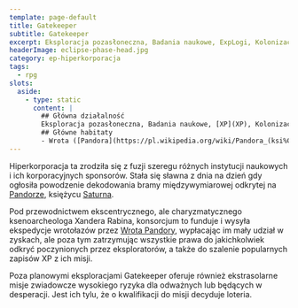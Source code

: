 ```yaml
---
template: page-default
title: Gatekeeper
subtitle: Gatekeeper
excerpt: Eksploracja pozasłoneczna, Badania naukowe, ExpLogi, Kolonizacja egzoplanet
headerImage: eclipse-phase-head.jpg
category: ep-hiperkorporacja
tags:
  - rpg
slots:
  aside:
    - type: static
      content: |
        ## Główna działalność
        Eksploracja pozasłoneczna, Badania naukowe, [XP](XP), Kolonizacja egzoplanet
        ## Główne habitaty
        - Wrota ([Pandora](https://pl.wikipedia.org/wiki/Pandora_(ksi%C4%99%C5%BCyc)), księżyc [Saturna](#)), 
---
```

Hiperkorporacja ta zrodziła się z fuzji szeregu różnych instytucji naukowych i ich korporacyjnych sponsorów. Stała się sławna z dnia na dzień gdy ogłosiła powodzenie dekodowania bramy międzywymiarowej odkrytej na [Pandorze](Pandora), księżycu [Saturna](Saturn.md "Saturn").

Pod przewodnictwem ekscentrycznego, ale charyzmatycznego ksenoarcheologa Xandera Rabina, konsorcjum to funduje i wysyła ekspedycje wrotołazów przez [Wrota Pandory](#), wypłacając im mały udział w zyskach, ale poza tym zatrzymując wszystkie prawa do jakichkolwiek odkryć poczynionych przez eksploratorów, a także do szalenie popularnych zapisów XP z ich misji.

Poza planowymi eksploracjami Gatekeeper oferuje również ekstrasolarne misje zwiadowcze wysokiego ryzyka dla odważnych lub będących w desperacji. Jest ich tylu, że o kwalifikacji do misji decyduje loteria.
